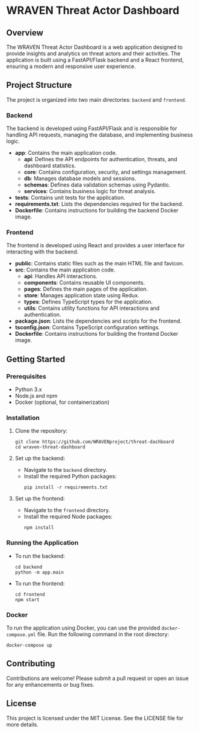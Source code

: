 # WRAVEN Threat Actor Dashboard

## Overview
The WRAVEN Threat Actor Dashboard is a web application designed to provide insights and analytics on threat actors and their activities. The application is built using a FastAPI/Flask backend and a React frontend, ensuring a modern and responsive user experience.

## Project Structure
The project is organized into two main directories: `backend` and `frontend`.

### Backend
The backend is developed using FastAPI/Flask and is responsible for handling API requests, managing the database, and implementing business logic.

- **app**: Contains the main application code.
  - **api**: Defines the API endpoints for authentication, threats, and dashboard statistics.
  - **core**: Contains configuration, security, and settings management.
  - **db**: Manages database models and sessions.
  - **schemas**: Defines data validation schemas using Pydantic.
  - **services**: Contains business logic for threat analysis.
- **tests**: Contains unit tests for the application.
- **requirements.txt**: Lists the dependencies required for the backend.
- **Dockerfile**: Contains instructions for building the backend Docker image.

### Frontend
The frontend is developed using React and provides a user interface for interacting with the backend.

- **public**: Contains static files such as the main HTML file and favicon.
- **src**: Contains the main application code.
  - **api**: Handles API interactions.
  - **components**: Contains reusable UI components.
  - **pages**: Defines the main pages of the application.
  - **store**: Manages application state using Redux.
  - **types**: Defines TypeScript types for the application.
  - **utils**: Contains utility functions for API interactions and authentication.
- **package.json**: Lists the dependencies and scripts for the frontend.
- **tsconfig.json**: Contains TypeScript configuration settings.
- **Dockerfile**: Contains instructions for building the frontend Docker image.

## Getting Started

### Prerequisites
- Python 3.x
- Node.js and npm
- Docker (optional, for containerization)

### Installation

1. Clone the repository:
   ```
   git clone https://github.com/WRAVENproject/threat-dashboard
   cd wraven-threat-dashboard
   ```

2. Set up the backend:
   - Navigate to the `backend` directory.
   - Install the required Python packages:
     ```
     pip install -r requirements.txt
     ```

3. Set up the frontend:
   - Navigate to the `frontend` directory.
   - Install the required Node packages:
     ```
     npm install
     ```

### Running the Application

- To run the backend:
  ```
  cd backend
  python -m app.main
  ```

- To run the frontend:
  ```
  cd frontend
  npm start
  ```

### Docker
To run the application using Docker, you can use the provided `docker-compose.yml` file. Run the following command in the root directory:
```
docker-compose up
```

## Contributing
Contributions are welcome! Please submit a pull request or open an issue for any enhancements or bug fixes.

## License
This project is licensed under the MIT License. See the LICENSE file for more details.
